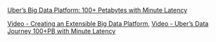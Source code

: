 [Uber’s Big Data Platform: 100+ Petabytes with Minute Latency](https://eng.uber.com/uber-big-data-platform/)

[Video - Creating an Extensible Big Data Platform](https://www.youtube.com/watch?v=sdIJqW8zsdg&ab_channel=DataCouncil), [Video - Uber’s Data Journey 100+PB with Minute Latency](https://www.youtube.com/watch?v=YxlmgwHJaqw&ab_channel=DataCouncil)
